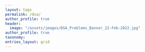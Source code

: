 ```yaml
---
layout: tags
permalink: /dsa/
author_profile: true
header:
  image: "/assets/images/DSA_Problems_Banner_22-Feb-2022.jpg"
author_profile: true
taxonomy: 
entries_layout: grid
---
```

